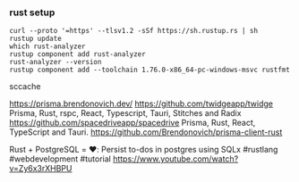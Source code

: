 ### rust setup

```
curl --proto '=https' --tlsv1.2 -sSf https://sh.rustup.rs | sh
rustup update
which rust-analyzer
rustup component add rust-analyzer
rust-analyzer --version
rustup component add --toolchain 1.76.0-x86_64-pc-windows-msvc rustfmt
```

sccache

https://prisma.brendonovich.dev/
https://github.com/twidgeapp/twidge
Prisma, Rust, rspc, React, Typescript, Tauri, Stitches and Radix
https://github.com/spacedriveapp/spacedrive
Prisma, Rust, React, TypeScript and Tauri.
https://github.com/Brendonovich/prisma-client-rust

 Rust + PostgreSQL = ❤️: Persist to-dos in postgres using SQLx #rustlang #webdevelopment #tutorial 
https://www.youtube.com/watch?v=Zy6x3rXHBPU